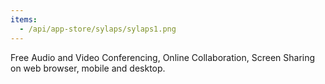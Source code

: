 ```yaml
---
items:
  - /api/app-store/sylaps/sylaps1.png
---
```


Free Audio and Video Conferencing, Online Collaboration, Screen Sharing on web browser, mobile and desktop.
